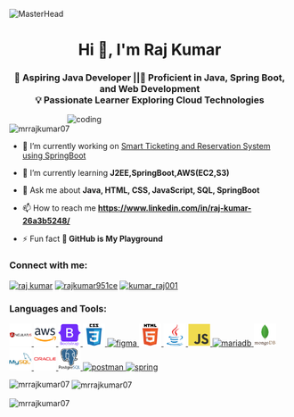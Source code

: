 ![MasterHead](https://github.com/user-attachments/assets/69133d40-d0ad-4f73-89b6-2cc341a8b939)
<h1 align="center">Hi 👋, I'm Raj Kumar</h1>
<h3 align="center">🎯 Aspiring Java Developer ||🌱 Proficient in Java, Spring Boot, and Web Development <br>
💡 Passionate Learner Exploring Cloud Technologies</h3>
<img align="right" alt="coding" width="400" src="https://c.tenor.com/IieZUsqoYCwAAAAC/tenor.gif">

<p align="left"> <img src="https://komarev.com/ghpvc/?username=mrrajkumar07&label=Profile%20views&color=0e75b6&style=flat" alt="mrrajkumar07" /> </p>

- 🔭 I’m currently working on [Smart Ticketing and Reservation System using SpringBoot](https://github.com/MrRajKumar07/IDCTS)

- 🌱 I’m currently learning **J2EE,SpringBoot,AWS(EC2,S3)**

- 💬 Ask me about **Java, HTML, CSS, JavaScript, SQL, SpringBoot**

- 📫 How to reach me **https://www.linkedin.com/in/raj-kumar-26a3b5248/**

- ⚡ Fun fact **🐙 GitHub is My Playground**

<h3 align="left">Connect with me:</h3>
<p align="left">
<a href="https://linkedin.com/in/raj kumar" target="blank"><img align="center" src="https://raw.githubusercontent.com/rahuldkjain/github-profile-readme-generator/master/src/images/icons/Social/linked-in-alt.svg" alt="raj kumar" height="30" width="40" /></a>
<a href="https://www.hackerrank.com/rajkumar951ce" target="blank"><img align="center" src="https://raw.githubusercontent.com/rahuldkjain/github-profile-readme-generator/master/src/images/icons/Social/hackerrank.svg" alt="rajkumar951ce" height="30" width="40" /></a>
<a href="https://www.leetcode.com/kumar_raj001" target="blank"><img align="center" src="https://raw.githubusercontent.com/rahuldkjain/github-profile-readme-generator/master/src/images/icons/Social/leet-code.svg" alt="kumar_raj001" height="30" width="40" /></a>
</p>

<h3 align="left">Languages and Tools:</h3>
<p align="left"> <a href="https://angular.io" target="_blank" rel="noreferrer"> <img src="https://raw.githubusercontent.com/devicons/devicon/master/icons/angularjs/angularjs-original-wordmark.svg" alt="angularjs" width="40" height="40"/> </a> <a href="https://aws.amazon.com" target="_blank" rel="noreferrer"> <img src="https://raw.githubusercontent.com/devicons/devicon/master/icons/amazonwebservices/amazonwebservices-original-wordmark.svg" alt="aws" width="40" height="40"/> </a> <a href="https://getbootstrap.com" target="_blank" rel="noreferrer"> <img src="https://raw.githubusercontent.com/devicons/devicon/master/icons/bootstrap/bootstrap-plain-wordmark.svg" alt="bootstrap" width="40" height="40"/> </a> <a href="https://www.w3schools.com/css/" target="_blank" rel="noreferrer"> <img src="https://raw.githubusercontent.com/devicons/devicon/master/icons/css3/css3-original-wordmark.svg" alt="css3" width="40" height="40"/> </a> <a href="https://www.figma.com/" target="_blank" rel="noreferrer"> <img src="https://www.vectorlogo.zone/logos/figma/figma-icon.svg" alt="figma" width="40" height="40"/> </a> <a href="https://www.w3.org/html/" target="_blank" rel="noreferrer"> <img src="https://raw.githubusercontent.com/devicons/devicon/master/icons/html5/html5-original-wordmark.svg" alt="html5" width="40" height="40"/> </a> <a href="https://www.java.com" target="_blank" rel="noreferrer"> <img src="https://raw.githubusercontent.com/devicons/devicon/master/icons/java/java-original.svg" alt="java" width="40" height="40"/> </a> <a href="https://developer.mozilla.org/en-US/docs/Web/JavaScript" target="_blank" rel="noreferrer"> <img src="https://raw.githubusercontent.com/devicons/devicon/master/icons/javascript/javascript-original.svg" alt="javascript" width="40" height="40"/> </a> <a href="https://mariadb.org/" target="_blank" rel="noreferrer"> <img src="https://www.vectorlogo.zone/logos/mariadb/mariadb-icon.svg" alt="mariadb" width="40" height="40"/> </a> <a href="https://www.mongodb.com/" target="_blank" rel="noreferrer"> <img src="https://raw.githubusercontent.com/devicons/devicon/master/icons/mongodb/mongodb-original-wordmark.svg" alt="mongodb" width="40" height="40"/> </a> <a href="https://www.mysql.com/" target="_blank" rel="noreferrer"> <img src="https://raw.githubusercontent.com/devicons/devicon/master/icons/mysql/mysql-original-wordmark.svg" alt="mysql" width="40" height="40"/> </a> <a href="https://www.oracle.com/" target="_blank" rel="noreferrer"> <img src="https://raw.githubusercontent.com/devicons/devicon/master/icons/oracle/oracle-original.svg" alt="oracle" width="40" height="40"/> </a> <a href="https://www.postgresql.org" target="_blank" rel="noreferrer"> <img src="https://raw.githubusercontent.com/devicons/devicon/master/icons/postgresql/postgresql-original-wordmark.svg" alt="postgresql" width="40" height="40"/> </a> <a href="https://postman.com" target="_blank" rel="noreferrer"> <img src="https://www.vectorlogo.zone/logos/getpostman/getpostman-icon.svg" alt="postman" width="40" height="40"/> </a> <a href="https://spring.io/" target="_blank" rel="noreferrer"> <img src="https://www.vectorlogo.zone/logos/springio/springio-icon.svg" alt="spring" width="40" height="40"/> </a> </p>

<p><img align="left" src="https://github-readme-stats.vercel.app/api/top-langs?username=mrrajkumar07&show_icons=true&locale=en&layout=compact" alt="mrrajkumar07" /></p>

<p>&nbsp;<img align="center" src="https://github-readme-stats.vercel.app/api?username=mrrajkumar07&show_icons=true&locale=en" alt="mrrajkumar07" /></p>

<p><img align="center" src="https://github-readme-streak-stats.herokuapp.com/?user=mrrajkumar07&" alt="mrrajkumar07" /></p>
